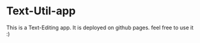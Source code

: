 # Text-Util-app

This is a Text-Editing app. It is deployed on github pages. feel free to use it :)
